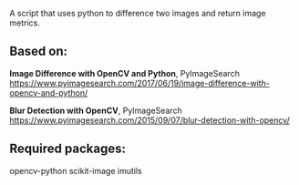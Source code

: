 A script that uses python to difference two images and return image metrics.

## Based on:
**Image Difference with OpenCV and Python**, PyImageSearch
https://www.pyimagesearch.com/2017/06/19/image-difference-with-opencv-and-python/

**Blur Detection with OpenCV**, PyImageSearch
https://www.pyimagesearch.com/2015/09/07/blur-detection-with-opencv/

## Required packages:
opencv-python
scikit-image
imutils
